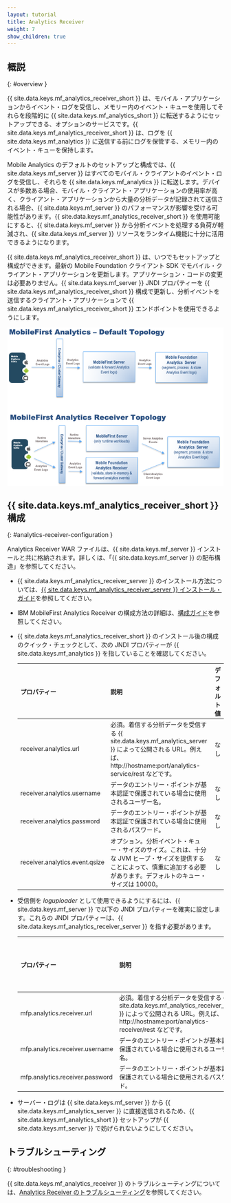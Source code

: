 ```yaml
---
layout: tutorial
title: Analytics Receiver
weight: 7
show_children: true
---
```

<!-- NLS_CHARSET=UTF-8 -->
## 概説
{: #overview }

{{ site.data.keys.mf_analytics_receiver_short }} は、モバイル・アプリケーションからイベント・ログを受信し、メモリー内のイベント・キューを使用してそれらを段階的に {{ site.data.keys.mf_analytics_short }} に転送するようにセットアップできる、オプションのサービスです。{{ site.data.keys.mf_analytics_receiver_short }} は、ログを {{ site.data.keys.mf_analytics }} に送信する前にログを保管する、メモリー内のイベント・キューを保持します。

Mobile Analytics のデフォルトのセットアップと構成では、{{ site.data.keys.mf_server }} はすべてのモバイル・クライアントのイベント・ログを受信し、それらを {{ site.data.keys.mf_analytics }} に転送します。デバイスが多数ある場合、モバイル・クライアント・アプリケーションの使用率が高く、クライアント・アプリケーションから大量の分析データが記録されて送信される場合、{{ site.data.keys.mf_server }} のパフォーマンスが影響を受ける可能性があります。{{ site.data.keys.mf_analytics_receiver_short }} を使用可能にすると、{{ site.data.keys.mf_server }} から分析イベントを処理する負荷が軽減され、{{ site.data.keys.mf_server }} リソースをランタイム機能に十分に活用できるようになります。

{{ site.data.keys.mf_analytics_receiver_short }} は、いつでもセットアップと構成ができます。最新の Mobile Foundation クライアント SDK でモバイル・クライアント・アプリケーションを更新します。アプリケーション・コードの変更は必要ありません。{{ site.data.keys.mf_server }} JNDI プロパティーを {{ site.data.keys.mf_analytics_receiver_short }} 構成で更新し、分析イベントを送信するクライアント・アプリケーションで {{ site.data.keys.mf_analytics_receiver_short }} エンドポイントを使用できるようにします。

![Analytics Receiver トポロジー](AnalyticsTopology.png)

## {{ site.data.keys.mf_analytics_receiver_short }} 構成
{: #analytics-receiver-configuration }

Analytics Receiver WAR ファイルは、{{ site.data.keys.mf_server }} インストールと共に格納されます。詳しくは、「{{ site.data.keys.mf_server }} の配布構造」を参照してください。

* {{ site.data.keys.mf_analytics_receiver_server }} のインストール方法については、[{{ site.data.keys.mf_analytics_receiver_server }} インストール・ガイド](../../installation-configuration/production/analyticsreceiver/installation)を参照してください。
* IBM MobileFirst Analytics Receiver の構成方法の詳細は、[構成ガイド](../../installation-configuration/production/analyticsreceiver/configuration)を参照してください。

* {{ site.data.keys.mf_analytics_receiver_short }} のインストール後の構成のクイック・チェックとして、次の JNDI プロパティーが {{ site.data.keys.mf_analytics }} を指していることを確認してください。

  | プロパティー                       | 説明                                                  | デフォルト値  |
  |------------------------------------|-------------------------------------------------------|---------------|
  | receiver.analytics.url                  | 必須。着信する分析データを受信する {{ site.data.keys.mf_analytics_server }} によって公開される URL。例えば、http://hostname:port/analytics-service/rest などです。| なし |
  | receiver.analytics.username             | データのエントリー・ポイントが基本認証で保護されている場合に使用されるユーザー名。 | なし |
  | receiver.analytics.password             | データのエントリー・ポイントが基本認証で保護されている場合に使用されるパスワード。 | なし |
  | receiver.analytics.event.qsize          | オプション。分析イベント・キュー・サイズのサイズ。これは、十分な JVM ヒープ・サイズを提供することによって、慎重に追加する必要があります。デフォルトのキュー・サイズは 10000。 | なし |

* 受信側を *loguploader* として使用できるようにするには、{{ site.data.keys.mf_server }} で以下の JNDI プロパティーを確実に設定します。これらの JNDI プロパティーは、{{ site.data.keys.mf_analytics_receiver_server }} を指す必要があります。

  | プロパティー                       | 説明                                                  | デフォルト値  |
  |------------------------------------|-------------------------------------------------------|---------------|
  | mfp.analytics.receiver.url                  | 必須。着信する分析データを受信する {{ site.data.keys.mf_analytics_receiver_server }} によって公開される URL。例えば、http://hostname:port/analytics-receiver/rest などです。| なし |
  | mfp.analytics.receiver.username             | データのエントリー・ポイントが基本認証で保護されている場合に使用されるユーザー名。 | なし |
  | mfp.analytics.receiver.password             | データのエントリー・ポイントが基本認証で保護されている場合に使用されるパスワード。 | なし |

* サーバー・ログは {{ site.data.keys.mf_server }} から {{ site.data.keys.mf_analytics_server }} に直接送信されるため、{{ site.data.keys.mf_analytics_short }} セットアップが {{ site.data.keys.mf_server }} で妨げられないようにしてください。

## トラブルシューティング
{: #troubleshooting }

{{ site.data.keys.mf_analytics_receiver }} のトラブルシューティングについては、[Analytics Receiver のトラブルシューティング](../../troubleshooting/analyticsreceiver/)を参照してください。
